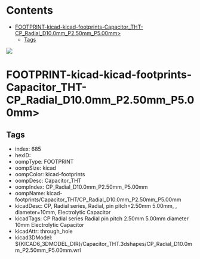 



Contents
========

* [FOOTPRINT-kicad-kicad-footprints-Capacitor_THT-CP_Radial_D10.0mm_P2.50mm_P5.00mm>](#footprint-kicad-kicad-footprints-capacitor_tht-cp_radial_d100mm_p250mm_p500mm)
	* [Tags](#tags)
  
![][im]
# FOOTPRINT-kicad-kicad-footprints-Capacitor_THT-CP_Radial_D10.0mm_P2.50mm_P5.00mm>

## Tags

- index: 685
- hexID: 
- oompType: FOOTPRINT
- oompSize: kicad
- oompColor: kicad-footprints
- oompDesc: Capacitor_THT
- oompIndex: CP_Radial_D10.0mm_P2.50mm_P5.00mm
- oompName: kicad-footprints/Capacitor_THT/CP_Radial_D10.0mm_P2.50mm_P5.00mm
- kicadDesc: CP, Radial series, Radial, pin pitch=2.50mm 5.00mm, , diameter=10mm, Electrolytic Capacitor
- kicadTags: CP Radial series Radial pin pitch 2.50mm 5.00mm  diameter 10mm Electrolytic Capacitor
- kicadAttr: through_hole
- kicad3DModel: ${KICAD6_3DMODEL_DIR}/Capacitor_THT.3dshapes/CP_Radial_D10.0mm_P2.50mm_P5.00mm.wrl



[im]: image.png
